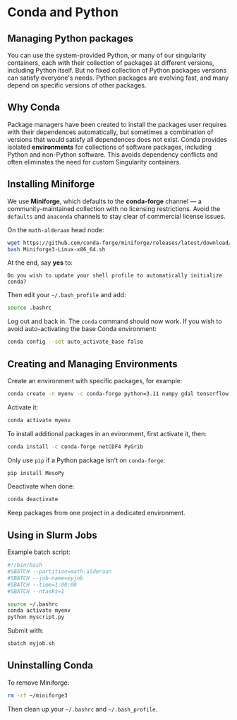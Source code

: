 # Conda and Python

## Managing Python packages

You can use the system-provided Python, or many of our singularity containers, each with their collection of packages at different versions, including Python itself. But no fixed collection of Python packages versions can satisfy everyone's needs. Python packages are evolving fast, and many depend on specific versions of other packages.

## Why Conda

Package managers have been created to install the packages user requires with their dependences automatically, but sometimes a combination of versions that would satisfy all dependences does not exist. Conda provides isolated **environments** for collections of software packages, including Python and non-Python software. This avoids dependency conflicts and often eliminates the need for custom Singularity containers.

## Installing Miniforge

We use **Miniforge**, which defaults to the **conda-forge** channel — a community-maintained collection with no licensing restrictions. Avoid the `defaults` and `anaconda` channels to stay clear of commercial license issues.

On the `math-alderaan` head node:

```bash
wget https://github.com/conda-forge/miniforge/releases/latest/download/Miniforge3-Linux-x86_64.sh
bash Miniforge3-Linux-x86_64.sh
```

At the end, say **yes** to:

```
Do you wish to update your shell profile to automatically initialize conda?
```

Then edit your `~/.bash_profile` and add:

```bash
source .bashrc
```

Log out and back in. The `conda` command should now work. If you wish to avoid auto-activating the base Conda environment:

```bash
conda config --set auto_activate_base false
```

## Creating and Managing Environments

Create an environment with specific packages, for example:

```bash
conda create -n myenv -c conda-forge python=3.11 numpy gdal tensorflow openmpi
```

Activate it:

```bash
conda activate myenv
```

To install additional packages in an evironment, first activate it, then:

```bash
conda install -c conda-forge netCDF4 PyGrib
```

Only use `pip` if a Python package isn’t on `conda-forge`:

```bash
pip install MesoPy
```

Deactivate when done:

```bash
conda deactivate
```

Keep packages from one project in a dedicated environment.

## Using in Slurm Jobs

Example batch script:

```bash
#!/bin/bash
#SBATCH --partition=math-alderaan
#SBATCH --job-name=myjob
#SBATCH --time=1:00:00
#SBATCH --ntasks=1

source ~/.bashrc
conda activate myenv
python myscript.py
```

Submit with:

```bash
sbatch myjob.sh
```

## Uninstalling Conda

To remove Miniforge:

```bash
rm -rf ~/miniforge3
```

Then clean up your `~/.bashrc` and `~/.bash_profile`.

